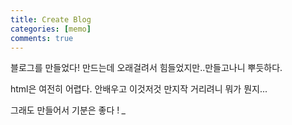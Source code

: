 ```yaml
---
title: Create Blog
categories: [memo]
comments: true
---
```


블로그를 만들었다!
만드는데 오래걸려서 힘들었지만..만들고나니 뿌듯하다.

html은 여전히 어렵다. 안배우고 이것저것 만지작 거리려니 뭐가 뭔지...

그래도 만들어서 기분은 좋다 ! *_*

